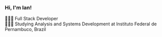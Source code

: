 ### Hi, I'm Ian!

👨🏻‍💻 Full Stack Developer<br/>
🧑🏻‍🎓 Studying Analysis and Systems Development at Instituto Federal de Pernambuco, Brazil
